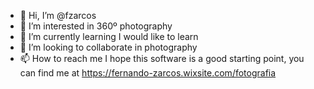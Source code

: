 - 👋 Hi, I’m @fzarcos
- 👀 I’m interested in 360º photography
- 🌱 I’m currently learning I would like to learn
- 💞️ I’m looking to collaborate in photography
- 📫 How to reach me I hope this software is a good starting point, you can find me at https://fernando-zarcos.wixsite.com/fotografia

<!---
fzarcos/fzarcos is a ✨ special ✨ repository because its `README.md` (this file) appears on your GitHub profile.
You can click the Preview link to take a look at your changes.
--->
